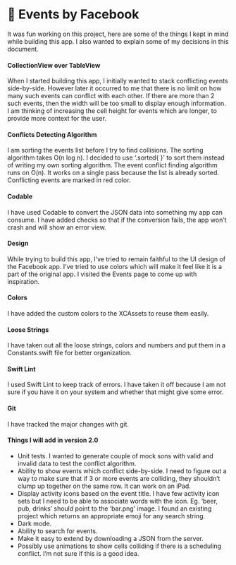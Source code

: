 # 🎉 Events by Facebook

It was fun working on this project, here are some of the things I kept in mind while building this app. I also wanted to explain some of my decisions in this document.

#### CollectionView over TableView
When I started building this app, I initially wanted to stack conflicting events side-by-side. However later it occurred to me that there is no limit on how many such events can conflict with each other. If there are more than 2 such events, then the width will be too small to display enough information.
I am thinking of increasing the cell height for events which are longer, to provide more context for the user.

#### Conflicts Detecting Algorithm
I am sorting the events list before I try to find collisions. The sorting algorithm takes O(n log n). I decided to use ‘.sorted{ }’ to sort them instead of writing my own sorting algorithm.
The event conflict finding algorithm runs on O(n). It works on a single pass because the list is already sorted.
Conflicting events are marked in red color.

#### Codable
I have used Codable to convert the JSON data into something my app can consume. I have added checks so that if the conversion fails, the app won’t crash and will show an error view.

#### Design
While trying to build this app, I’ve tried to remain faithful to the UI design of the Facebook app. I’ve tried to use colors which will make it feel like it is a part of the original app. I visited the Events page to come up with inspiration.

#### Colors
I have added the custom colors to the XCAssets to reuse them easily.

#### Loose Strings
I have taken out all the loose strings, colors and numbers and put them in a Constants.swift file for better organization.

#### Swift Lint
I used Swift Lint to keep track of errors. I have taken it off because I am not sure if you have it on your system and whether that might give some error.

#### Git
I have tracked the major changes with git.

#### Things I will add in version 2.0
- Unit tests. I wanted to generate couple of mock sons with valid and invalid data to test the conflict algorithm.
- Ability to show events which conflict side-by-side. I need to figure out a way to make sure that if 3 or more events are colliding, they shouldn’t clump up together on the same row. It can work on an iPad.
- Display activity icons based on the event title. I have few activity icon sets but I need to be able to associate words with the icon. Eg. ‘beer, pub, drinks’ should point to the ‘bar.png’ image. I found an existing project which returns an appropriate emoji for any search string.
- Dark mode.
- Ability to search for events.
- Make it easy to extend by downloading a JSON from the server.
- Possibly use animations to show cells colliding if there is a scheduling conflict. I’m not sure if this is a good idea. 
